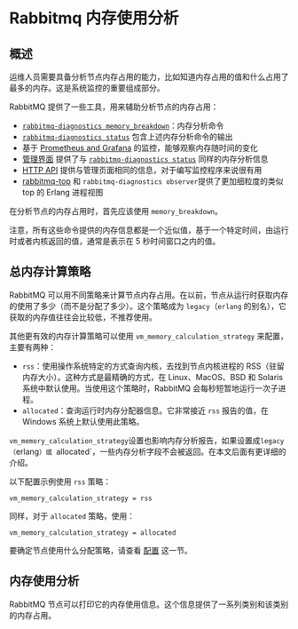 # Rabbitmq 内存使用分析

## 概述

运维人员需要具备分析节点内存占用的能力，比如知道内存占用的值和什么占用了最多的内存。这是系统监控的重要组成部分。

RabbitMQ 提供了一些工具，用来辅助分析节点的内存占用：

* [`rabbitmq-diagnostics memory_breakdown`](https://www.rabbitmq.com/cli.html)：内存分析命令
* [`rabbitmq-diagnostics status`](https://www.rabbitmq.com/cli.html) 包含上述内存分析命令的输出
* 基于 [Prometheus and Grafana](https://www.rabbitmq.com/prometheus.html) 的监控，能够观察内存随时间的变化
* [管理界面](https://www.rabbitmq.com/management.html) 提供了与 [`rabbitmq-diagnostics status`](https://www.rabbitmq.com/cli.html) 同样的内存分析信息
* [HTTP API](https://www.rabbitmq.com/management.html#http-api) 提供与管理页面相同的信息，对于编写监控程序来说很有用
* [rabbitmq-top](https://github.com/rabbitmq/rabbitmq-top) 和 `rabbitmq-diagnostics observer`提供了更加细粒度的类似 top 的 Erlang 进程视图

在分析节点的内存占用时，首先应该使用 `memory_breakdown`。

注意，所有这些命令提供的内存信息都是一个近似值，基于一个特定时间，由运行时或者内核返回的值，通常是表示在 5 秒时间窗口之内的值。

## 总内存计算策略

RabbitMQ 可以用不同策略来计算节点内存占用。在以前，节点从运行时获取内存的使用了多少（而不是分配了多少）。这个策略成为 `legacy`（`erlang` 的别名），它获取的内存值往往会比较低，不推荐使用。

其他更有效的内存计算策略可以使用 `vm_memory_calculation_strategy` 来配置，主要有两种：

* `rss`：使用操作系统特定的方式查询内核，去找到节点内核进程的 RSS（驻留内存大小）。这种方式是最精确的方式，在 Linux、MacOS、BSD 和 Solaris 系统中默认使用。当使用这个策略时，RabbitMQ 会每秒短暂地运行一次子进程。
* `allocated`：查询运行时内存分配器信息。它非常接近 `rss` 报告的值，在 Windows 系统上默认使用此策略。

`vm_memory_calculation_strategy`设置也影响内存分析报告，如果设置成`legacy（`erlang`）或 `allocated`，一些内存分析字段不会被返回。在本文后面有更详细的介绍。

以下配置示例使用 `rss` 策略：

```properties
vm_memory_calculation_strategy = rss
```

同样，对于 `allocated` 策略，使用：

```properties
vm_memory_calculation_strategy = allocated
```

要确定节点使用什么分配策略，请查看 [配置](../configuration/configuration.md) 这一节。

## 内存使用分析

RabbitMQ 节点可以打印它的内存使用信息。这个信息提供了一系列类别和该类别的内存占用。

